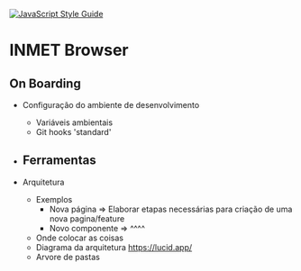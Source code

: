 [![JavaScript Style Guide](https://img.shields.io/badge/code_style-standard-brightgreen.svg)](https://standardjs.com)


# INMET Browser


## On Boarding

- Configuração do ambiente de desenvolvimento
    - Variáveis ambientais
    - Git hooks 'standard'

- Ferramentas
    - 

- Arquitetura
    - Exemplos
        - Nova página => Elaborar etapas necessárias para criação de uma nova pagina/feature
        - Novo componente => ^^^^
    - Onde colocar as coisas
    - Diagrama da arquitetura https://lucid.app/
    - Arvore de pastas
